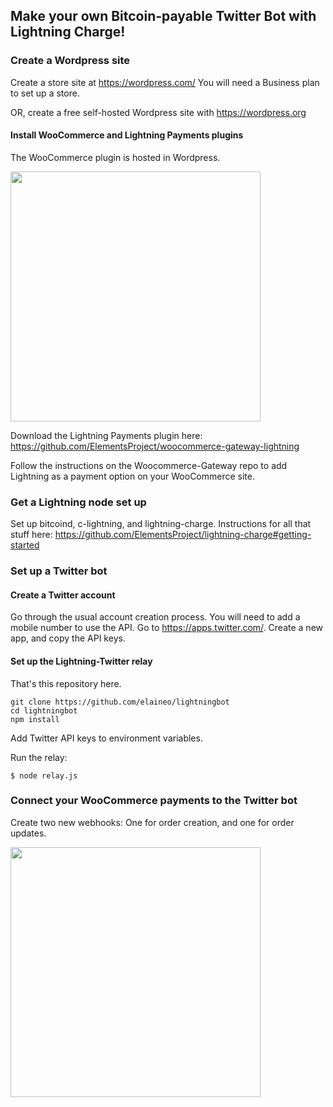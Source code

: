 ## Make your own Bitcoin-payable Twitter Bot with Lightning Charge!

### Create a Wordpress site

Create a store site at https://wordpress.com/
You will need a Business plan to set up a store.

OR, create a free self-hosted Wordpress site with https://wordpress.org 

#### Install WooCommerce and Lightning Payments plugins

The WooCommerce plugin is hosted in Wordpress.

<img src="https://raw.githubusercontent.com/elaineo/lightningbot/master/docs/wp_plugins.png" width="400">

Download the Lightning Payments plugin here: https://github.com/ElementsProject/woocommerce-gateway-lightning

Follow the instructions on the Woocommerce-Gateway repo to add Lightning as a payment option on your WooCommerce site.

### Get a Lightning node set up

Set up bitcoind, c-lightning, and lightning-charge. 
Instructions for all that stuff here: https://github.com/ElementsProject/lightning-charge#getting-started

### Set up a Twitter bot

#### Create a Twitter account

Go through the usual account creation process. You will need to add a mobile number to use the API.
Go to https://apps.twitter.com/. Create a new app, and copy the API keys.

#### Set up the Lightning-Twitter relay

That's this repository here.
```
git clone https://github.com/elaineo/lightningbot
cd lightningbot
npm install
```

Add Twitter API keys to environment variables.

Run the relay: 
``` 
$ node relay.js
```

### Connect your WooCommerce payments to the Twitter bot

Create two new webhooks: One for order creation, and one for order updates.

<img src="https://github.com/elaineo/lightningbot/blob/master/docs/woocommerce.png" width="400">

